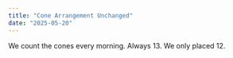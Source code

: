 ```yaml
---
title: "Cone Arrangement Unchanged"
date: "2025-05-20"
---
```


We count the cones every morning. Always 13. We only placed 12.
